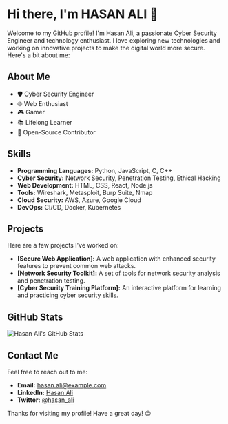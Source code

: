 # Hi there, I'm HASAN ALI 👋

Welcome to my GitHub profile! I'm Hasan Ali, a passionate Cyber Security Engineer and technology enthusiast. I love exploring new technologies and working on innovative projects to make the digital world more secure. Here's a bit about me:

## About Me

- 🛡️ Cyber Security Engineer
- 🌐 Web Enthusiast
- 🎮 Gamer
- 📚 Lifelong Learner
- 🌟 Open-Source Contributor

## Skills

- **Programming Languages:** Python, JavaScript, C, C++
- **Cyber Security:** Network Security, Penetration Testing, Ethical Hacking
- **Web Development:** HTML, CSS, React, Node.js
- **Tools:** Wireshark, Metasploit, Burp Suite, Nmap
- **Cloud Security:** AWS, Azure, Google Cloud
- **DevOps:** CI/CD, Docker, Kubernetes

## Projects

Here are a few projects I've worked on:

- **[Secure Web Application]:** A web application with enhanced security features to prevent common web attacks.
- **[Network Security Toolkit]:** A set of tools for network security analysis and penetration testing.
- **[Cyber Security Training Platform]:** An interactive platform for learning and practicing cyber security skills.

## GitHub Stats

![Hasan Ali's GitHub Stats](https://github-readme-stats.vercel.app/api?username=HASAN-ALI&show_icons=true&theme=radical)

## Contact Me

Feel free to reach out to me:

- **Email:** hasan.ali@example.com
- **LinkedIn:** [Hasan Ali](https://www.linkedin.com/)
- **Twitter:** [@hasan_ali](https://twitter.com/)

Thanks for visiting my profile! Have a great day! 😊

